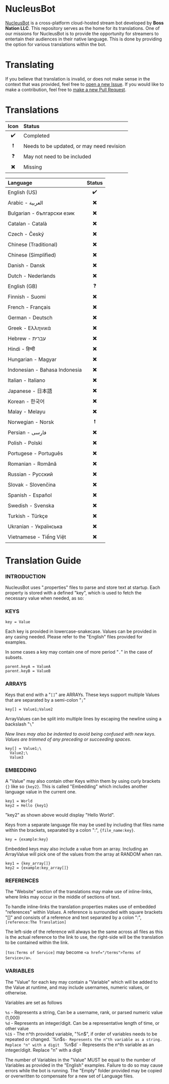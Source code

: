 # NucleusBot

[NucleusBot](https://www.bossnation.tv/bot) is a cross-platform cloud-hosted stream bot developed by **Boss Nation LLC**. This repository serves as the home for its translations. One of our missions for NucleusBot is to provide the opportunity for streamers to entertain their audiences in their native language. This is done by providing the option for various translations within the bot.

# Translating

If you believe that translation is invalid, or does not make sense in the context that was provided, feel free to [open a new Issue](https://github.com/boss-nation-llc/NucleusBot-Translations/issues). If you would like to make a contribution, feel free to [make a new Pull Request](https://github.com/boss-nation-llc/NucleusBot-Translations/pulls).

# Translations

| Icon | Status |
| :---: | :--- |
| :heavy_check_mark: | Completed
| :heavy_exclamation_mark: | Needs to be updated, or may need revision |
| :question: | May not need to be included |
| :heavy_multiplication_x: | Missing |

| Language | Status |
| :--- | :---: |
| English (US) | :heavy_check_mark: |
| Arabic - العربية | :heavy_multiplication_x: |
| Bulgarian - български език | :heavy_multiplication_x: |
| Catalan - Català | :heavy_multiplication_x: |
| Czech - Český | :heavy_multiplication_x: |
| Chinese (Traditional) | :heavy_multiplication_x: |
| Chinese (Simplified) | :heavy_multiplication_x: |
| Danish - Dansk | :heavy_multiplication_x: |
| Dutch - Nederlands | :heavy_multiplication_x: |
| English (GB) | :question: |
| Finnish - Suomi | :heavy_multiplication_x: |
| French - Français | :heavy_multiplication_x: |
| German - Deutsch | :heavy_multiplication_x: |
| Greek - Ελληνικά | :heavy_multiplication_x: |
| Hebrew - עברית | :heavy_multiplication_x: |
| Hindi - हिन्दी | :heavy_multiplication_x: |
| Hungarian - Magyar | :heavy_multiplication_x: |
| Indonesian - Bahasa Indonesia | :heavy_multiplication_x: |
| Italian - Italiano | :heavy_multiplication_x: |
| Japanese - 日本語 | :heavy_multiplication_x: |
| Korean - 한국어 | :heavy_multiplication_x: |
| Malay - Melayu | :heavy_multiplication_x: |
| Norwegian - Norsk | :heavy_exclamation_mark: |
| Persian - فارسی | :heavy_multiplication_x: |
| Polish - Polski | :heavy_multiplication_x: |
| Portugese - Português | :heavy_multiplication_x: |
| Romanian - Română | :heavy_multiplication_x: |
| Russian - Русский | :heavy_multiplication_x: |
| Slovak - Slovenčina | :heavy_multiplication_x: |
| Spanish - Español | :heavy_multiplication_x: |
| Swedish - Svenska | :heavy_multiplication_x: |
| Turkish - Türkçe | :heavy_multiplication_x: |
| Ukranian - Українська | :heavy_multiplication_x: |
| Vietnamese - Tiếng Việt | :heavy_multiplication_x: |


# Translation Guide

### INTRODUCTION

NucleusBot uses ".properties" files to parse and store text at startup.
Each property is stored with a defined "key", which is used to fetch the necessary value when needed, as so:

### KEYS

```
key = Value
```

Each key is provided in lowercase-snakecase. Values can be provided in any casing needed. Please refer to the "English" files provided for examples.

In some cases a key may contain one of more period "`.`" in the case of subsets.

```
parent.keyA = ValueA
parent.keyB = ValueB
```

### ARRAYS

Keys that end with a "`[]`" are ARRAYs. These keys support multiple Values that are separated by a semi-colon "`;`"

```
key[] = Value1;Value2
```

ArrayValues can be split into multiple lines by escaping the newline using a backslash "`\`"

*New lines may also be indented to avoid being confused with new keys. Values are trimmed of any preceding or succeeding spaces.*

```
key[] = Value1;\
  Value2;\
  Value3
```

### EMBEDDING

A "Value" may also contain other Keys within them by using curly brackets `{}` like so `{key2}`.
This is called "Embedding" which includes another language value in the current one.

```
key1 = World
key2 = Hello {key1}
```

"key2" as shown above would display "Hello World".

Keys from a separate language file may be used by including that files name within the brackets, separated by a colon ":", `{file_name:key}`.

```
key = {example:key}
```

Embedded keys may also include a value from an array.
Including an ArrayValue will pick one of the values from the array at RANDOM when ran.

```
key1 = {key_array[]}
key2 = {example:key_array[]}
```

### REFERENCES

The "Website" section of the translations may make use of inline-links, where links may occur in the middle of sections of text.

To handle inline-links the translation properties makes use of embedded "references" within *Values*. A reference is surrounded with square brackets "[]" and consists of a reference and text separated by a colon ":", `[reference:The Translation]`

The left-side of the reference will always be the same across all files as this is the actual reference to the link to use, the right-side will be the translation to be contained within the link.

`[tos:Terms of Service]` may become `<a href="/terms">Terms of Service</a>`.

### VARIABLES

The "Value" for each key may contain a "Variable" which will be added to the Value at runtime, and may include usernames, numeric values, or otherwise.

Variables are set as follows

`%s` - Represents a string, Can be a username, rank, or parsed numeric value (1,000)  
`%d` - Represents an integer/digit. Can be a representative length of time, or other value  
`%1$` - The n^th provided variable, "%n$", if order of variables needs to be repeated or changed.  
`%n$s` - Represents the n^th variable as a string. Replace "n" with a digit  
`%n$d` - Represents the n^th variable as an integer/digit. Replace "n" with a digit  

The number of Variables in the "Value" MUST be equal to the number of Variables as provided in the "English" examples. Failure to do so may cause errors while the bot is running.
The "Empty" folder provided may be copied or overwritten to compensate for a new set of Language files.
